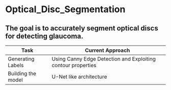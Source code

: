 # Optical_Disc_Segmentation

## The goal is to accurately segment optical discs for detecting glaucoma.

| Task             | Current Approach                                            |
|----------------- |-------------------------------------------------------------|
|Generating Labels | Using Canny Edge Detection and Exploiting contour properties|
|Building the model| U-Net like architecture                                     |




